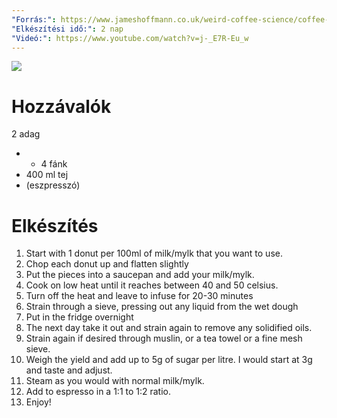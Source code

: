 ```yaml
---
"Forrás:": https://www.jameshoffmann.co.uk/weird-coffee-science/coffee-and-a-donut
"Elkészítési idő:": 2 nap
"Videó:": https://www.youtube.com/watch?v=j-_E7R-Eu_w
---
```

![](https://i.ytimg.com/vi/j-_E7R-Eu_w/maxresdefault.jpg)
# Hozzávalók
<span data-qty-parse>2 adag</span>
- - 4 fánk
- 400 ml tej
- (eszpresszó)
# Elkészítés
1. Start with 1 donut per 100ml of milk/mylk that you want to use. 
2. Chop each donut up and flatten slightly
3. Put the pieces into a saucepan and add your milk/mylk.
4. Cook on low heat until it reaches between 40 and 50 celsius.
5. Turn off the heat and leave to infuse for 20-30 minutes
6. Strain through a sieve, pressing out any liquid from the wet dough
7. Put in the fridge overnight
8. The next day take it out and strain again to remove any solidified oils.
9. Strain again if desired through muslin, or a tea towel or a fine mesh sieve.
10. Weigh the yield and add up to 5g of sugar per litre. I would start at 3g and taste and adjust.
11. Steam as you would with normal milk/mylk.
12. Add to espresso in a 1:1 to 1:2 ratio.
13. Enjoy!